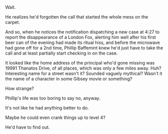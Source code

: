 Wait.

He realizes he'd forgotten the call that started the whole mess on the carpet.

And so, when he notices the notification dispatching a new case at 4:27 to report the disappearance of a London Fox, alerting him well after his first beer can of the evening had made its ritual hiss, and before the microwave had gone off for a 2nd time, Phillip Baffemint knew he'd just have to take the call and at least partially start checking in on the case.

It looked like the home address of the principal who'd gone missing was 19991 Thanatos Drive, of all places, which was only a few miles away. Huh? Interesting name for a street wasn't it? Sounded vaguely mythical? Wasn't it the name of a character in some Gibsey movie or something?

How strange?

Phillip's life was too boring to say no, anyway.

It's not like he had anything better to do.

Maybe he could even crank things up to level 4?

He'd have to find out.